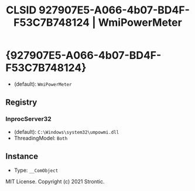 ﻿---
title: "CLSID 927907E5-A066-4b07-BD4F-F53C7B748124 | WmiPowerMeter"
excerpt: What is COM-Object CLSID 927907E5-A066-4b07-BD4F-F53C7B748124?
---

# {927907E5-A066-4b07-BD4F-F53C7B748124}

* (default): `WmiPowerMeter`

## Registry


### InprocServer32

* (default): `C:\Windows\system32\umpowmi.dll`
* ThreadingModel: `Both`

## Instance

* Type: `__ComObject`

MIT License. Copyright (c) 2021 Strontic.



